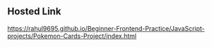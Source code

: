 ## Hosted Link
https://rahul9695.github.io/Beginner-Frontend-Practice/JavaScript-projects/Pokemon-Cards-Project/index.html

